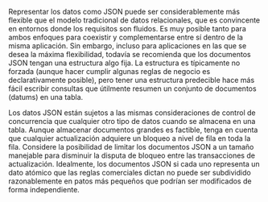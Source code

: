 Representar los datos como JSON puede ser considerablemente más  flexible que el modelo tradicional de datos relacionales, que es  convincente en entornos donde los requisitos son fluidos. Es muy posible tanto para ambos enfoques para coexistir y complementarse entre sí  dentro de la misma aplicación. Sin embargo, incluso para aplicaciones en las que se desea la máxima flexibilidad, todavía se recomienda que los  documentos JSON tengan una estructura algo fija. La estructura es  típicamente no forzada (aunque hacer cumplir algunas reglas de negocio  es declarativamente posible), pero tener una estructura predecible hace  más fácil escribir consultas que útilmente resumen un conjunto de documentos (datums) en una tabla.

Los datos JSON están sujetos a las mismas consideraciones de  control de concurrencia que cualquier otro tipo de datos cuando se  almacena en una tabla. Aunque almacenar documentos grandes es factible,  tenga en cuenta que cualquier actualización adquiere un bloqueo a nivel  de fila en toda la fila. Considere la posibilidad de limitar los  documentos JSON a un tamaño manejable para disminuir la disputa de  bloqueo entre las transacciones de actualización. Idealmente, los  documentos JSON si cada uno representa un dato atómico que las reglas  comerciales dictan no puede ser subdividido razonablemente en patos más  pequeños que podrían ser modificados de forma independiente.